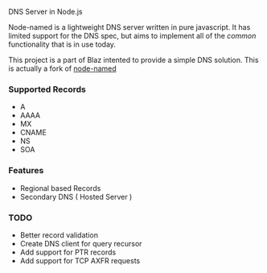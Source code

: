  DNS Server in Node.js

Node-named is a lightweight DNS server written in pure javascript. It has
limited support for the DNS spec, but aims to implement all of the *common*
functionality that is in use today. 

This project is a part of Blaz intented to provide a simple DNS solution. This is actually a fork of [node-named](https://github.com/trevoro/node-named)

### Supported Records

- A
- AAAA
- MX
- CNAME
- NS
- SOA


### Features
- Regional based Records
- Secondary DNS ( Hosted Server )


### TODO

 * Better record validation
 * Create DNS client for query recursor
 * Add support for PTR records
 * Add support for TCP AXFR requests
